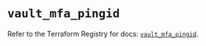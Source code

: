 # `vault_mfa_pingid`

Refer to the Terraform Registry for docs: [`vault_mfa_pingid`](https://registry.terraform.io/providers/hashicorp/vault/4.6.0/docs/resources/mfa_pingid).
